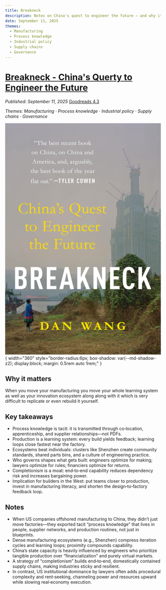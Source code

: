 ```yaml
---
title: Breakneck
description: Notes on China's quest to engineer the future — and why it matters.
date: September 11, 2025
themes:
  - Manufacturing
  - Process knowledge
  - Industrial policy
  - Supply chains
  - Governance
---
```


# [Breakneck - China's Querty to Engineer the Future](https://www.amazon.com/Breakneck-Chinas-Quest-Engineer-Future-ebook/dp/B0DXQGL4X9/)

_Published: September 11, 2025_ [Goodreads 4.3](https://www.goodreads.com/book/show/55625997-breakneck)

_Themes: Manufacturing · Process knowledge · Industrial policy · Supply chains · Governance_
 
![Cover: Breakneck](../assets/img/breakneck.png){ width="360" style="border-radius:6px; box-shadow: var(--md-shadow-z2); display:block; margin: 0.5rem auto 1rem;" }


## Why it matters

When you move your manufacturing you move your whole learning system as well as  your innovation ecosystem along along with it which is very difficult to replicate or even rebuild it yourself.

## Key takeaways
- Process knowledge is tacit: it is transmitted through co‑location, apprenticeship, and supplier relationships—not PDFs.
- Production is a learning system: every build yields feedback; learning loops close fastest near the factory.
- Ecosystems beat individuals: clusters like Shenzhen create community standards, shared parts bins, and a culture of engineering practice.
- Who governs shapes what gets built: engineers optimize for making; lawyers optimize for rules; financiers optimize for returns.
- Completionism is a moat: end‑to‑end capability reduces dependency risk and increases bargaining power.
- Implication for builders in the West: put teams closer to production, invest in manufacturing literacy, and shorten the design‑to‑factory feedback loop.

## Notes
- When US companies offshored manufacturing to China, they didn’t just move factories—they exported tacit “process knowledge” that lives in people, supplier networks, and production routines, not just in blueprints.
- Dense manufacturing ecosystems (e.g., Shenzhen) compress iteration cycles and learning loops; proximity compounds capability.
- China’s state capacity is heavily influenced by engineers who prioritize tangible production over “financialization” and purely virtual markets.
- A strategy of “completionism” builds end‑to‑end, domestically contained supply chains, making industries sticky and resilient.
- In contrast, US institutional dominance by lawyers often adds procedural complexity and rent‑seeking, channeling power and resources upward while slowing real‑economy execution.
